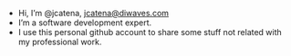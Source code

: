 - Hi, I’m @jcatena, jcatena@diwaves.com
- I’m a software development expert.
- I use this personal github account to share some stuff not related with my professional work.
